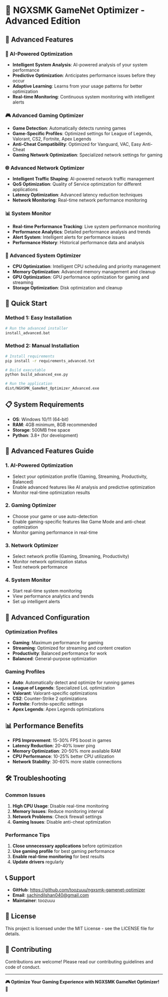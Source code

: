 # 🚀 NGXSMK GameNet Optimizer - Advanced Edition

## 🌟 Advanced Features

### 🤖 AI-Powered Optimization
- **Intelligent System Analysis**: AI-powered analysis of your system performance
- **Predictive Optimization**: Anticipates performance issues before they occur
- **Adaptive Learning**: Learns from your usage patterns for better optimization
- **Real-time Monitoring**: Continuous system monitoring with intelligent alerts

### 🎮 Advanced Gaming Optimizer
- **Game Detection**: Automatically detects running games
- **Game-Specific Profiles**: Optimized settings for League of Legends, Valorant, CS2, Fortnite, Apex Legends
- **Anti-Cheat Compatibility**: Optimized for Vanguard, VAC, Easy Anti-Cheat
- **Gaming Network Optimization**: Specialized network settings for gaming

### 🌐 Advanced Network Optimizer
- **Intelligent Traffic Shaping**: AI-powered network traffic management
- **QoS Optimization**: Quality of Service optimization for different applications
- **Latency Optimization**: Advanced latency reduction techniques
- **Network Monitoring**: Real-time network performance monitoring

### 📊 System Monitor
- **Real-time Performance Tracking**: Live system performance monitoring
- **Performance Analytics**: Detailed performance analysis and trends
- **Alert System**: Intelligent alerts for performance issues
- **Performance History**: Historical performance data and analysis

### 🔧 Advanced System Optimizer
- **CPU Optimization**: Intelligent CPU scheduling and priority management
- **Memory Optimization**: Advanced memory management and cleanup
- **GPU Optimization**: GPU performance optimization for gaming and streaming
- **Storage Optimization**: Disk optimization and cleanup

## 🚀 Quick Start

### Method 1: Easy Installation
```bash
# Run the advanced installer
install_advanced.bat
```

### Method 2: Manual Installation
```bash
# Install requirements
pip install -r requirements_advanced.txt

# Build executable
python build_advanced_exe.py

# Run the application
dist/NGXSMK_GameNet_Optimizer_Advanced.exe
```

## 📋 System Requirements

- **OS**: Windows 10/11 (64-bit)
- **RAM**: 4GB minimum, 8GB recommended
- **Storage**: 500MB free space
- **Python**: 3.8+ (for development)

## 🎯 Advanced Features Guide

### 1. AI-Powered Optimization
- Select your optimization profile (Gaming, Streaming, Productivity, Balanced)
- Enable advanced features like AI analysis and predictive optimization
- Monitor real-time optimization results

### 2. Gaming Optimizer
- Choose your game or use auto-detection
- Enable gaming-specific features like Game Mode and anti-cheat optimization
- Monitor gaming performance in real-time

### 3. Network Optimizer
- Select network profile (Gaming, Streaming, Productivity)
- Monitor network optimization status
- Test network performance

### 4. System Monitor
- Start real-time system monitoring
- View performance analytics and trends
- Set up intelligent alerts

## 🔧 Advanced Configuration

### Optimization Profiles
- **Gaming**: Maximum performance for gaming
- **Streaming**: Optimized for streaming and content creation
- **Productivity**: Balanced performance for work
- **Balanced**: General-purpose optimization

### Gaming Profiles
- **Auto**: Automatically detect and optimize for running games
- **League of Legends**: Specialized LoL optimization
- **Valorant**: Valorant-specific optimizations
- **CS2**: Counter-Strike 2 optimizations
- **Fortnite**: Fortnite-specific settings
- **Apex Legends**: Apex Legends optimizations

## 📊 Performance Benefits

- **FPS Improvement**: 15-30% FPS boost in games
- **Latency Reduction**: 20-40% lower ping
- **Memory Optimization**: 20-50% more available RAM
- **CPU Performance**: 10-25% better CPU utilization
- **Network Stability**: 30-60% more stable connections

## 🛠️ Troubleshooting

### Common Issues
1. **High CPU Usage**: Disable real-time monitoring
2. **Memory Issues**: Reduce monitoring interval
3. **Network Problems**: Check firewall settings
4. **Gaming Issues**: Disable anti-cheat optimization

### Performance Tips
1. **Close unnecessary applications** before optimization
2. **Use gaming profile** for best gaming performance
3. **Enable real-time monitoring** for best results
4. **Update drivers** regularly

## 📞 Support

- **GitHub**: https://github.com/toozuuu/ngxsmk-gamenet-optimizer
- **Email**: sachindilshan040@gmail.com
- **Maintainer**: toozuuu

## 📄 License

This project is licensed under the MIT License - see the LICENSE file for details.

## 🤝 Contributing

Contributions are welcome! Please read our contributing guidelines and code of conduct.

---

**🎮 Optimize Your Gaming Experience with NGXSMK GameNet Optimizer! 🚀**
